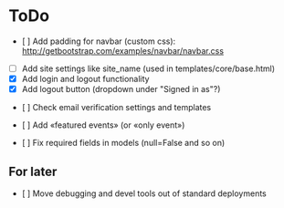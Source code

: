 # ToDo

* [ ] Add padding for navbar (custom css): http://getbootstrap.com/examples/navbar/navbar.css
* [ ] Add site settings like site_name (used in templates/core/base.html)
* [x] Add login and logout functionality
* [x] Add logout button (dropdown under "Signed in as"?)
* [ ] Check email verification settings and templates


* [ ] Add «featured events» (or «only event»)

* [ ] Fix required fields in models (null=False and so on)

## For later
* [ ] Move debugging and devel tools out of standard deployments
